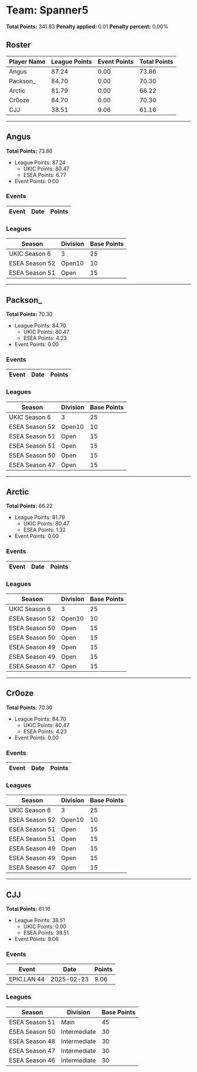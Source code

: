 # Team: Spanner5

**Total Points:** 341.83
**Penalty applied:** 0.01
**Penalty percent:** 0.00%

## Roster
| Player Name | League Points | Event Points | Total Points |
|-------------|--------------|--------------|-------------|
| Angus | 87.24 | 0.00 | 73.86 |
| Packson_ | 84.70 | 0.00 | 70.30 |
| Arctic | 81.79 | 0.00 | 66.22 |
| Cr0oze | 84.70 | 0.00 | 70.30 |
| CJJ | 38.51 | 9.06 | 61.16 |

---

## Angus

**Total Points:** 73.86

- League Points: 87.24
  - UKIC Points: 80.47
  - ESEA Points: 6.77
- Event Points: 0.00

### Events
| Event | Date | Points |
|-------|------|--------|
### Leagues
| Season | Division | Base Points |
|--------|----------|-------------|
| UKIC Season 6 | 3 | 25 |
| ESEA Season 52 | Open10 | 10 |
| ESEA Season 51 | Open | 15 |
---

## Packson_

**Total Points:** 70.30

- League Points: 84.70
  - UKIC Points: 80.47
  - ESEA Points: 4.23
- Event Points: 0.00

### Events
| Event | Date | Points |
|-------|------|--------|
### Leagues
| Season | Division | Base Points |
|--------|----------|-------------|
| UKIC Season 6 | 3 | 25 |
| ESEA Season 52 | Open10 | 10 |
| ESEA Season 51 | Open | 15 |
| ESEA Season 51 | Open | 15 |
| ESEA Season 50 | Open | 15 |
| ESEA Season 47 | Open | 15 |
---

## Arctic

**Total Points:** 66.22

- League Points: 81.79
  - UKIC Points: 80.47
  - ESEA Points: 1.32
- Event Points: 0.00

### Events
| Event | Date | Points |
|-------|------|--------|
### Leagues
| Season | Division | Base Points |
|--------|----------|-------------|
| UKIC Season 6 | 3 | 25 |
| ESEA Season 52 | Open10 | 10 |
| ESEA Season 50 | Open | 15 |
| ESEA Season 50 | Open | 15 |
| ESEA Season 49 | Open | 15 |
| ESEA Season 49 | Open | 15 |
| ESEA Season 47 | Open | 15 |
---

## Cr0oze

**Total Points:** 70.30

- League Points: 84.70
  - UKIC Points: 80.47
  - ESEA Points: 4.23
- Event Points: 0.00

### Events
| Event | Date | Points |
|-------|------|--------|
### Leagues
| Season | Division | Base Points |
|--------|----------|-------------|
| UKIC Season 6 | 3 | 25 |
| ESEA Season 52 | Open10 | 10 |
| ESEA Season 51 | Open | 15 |
| ESEA Season 51 | Open | 15 |
| ESEA Season 49 | Open | 15 |
| ESEA Season 49 | Open | 15 |
| ESEA Season 47 | Open | 15 |
---

## CJJ

**Total Points:** 61.16

- League Points: 38.51
  - UKIC Points: 0.00
  - ESEA Points: 38.51
- Event Points: 9.06

### Events
| Event | Date | Points |
|-------|------|--------|
| EPIC.LAN 44 | 2025-02-23 | 9.06 |
### Leagues
| Season | Division | Base Points |
|--------|----------|-------------|
| ESEA Season 51 | Main | 45 |
| ESEA Season 50 | Intermediate | 30 |
| ESEA Season 48 | Intermediate | 30 |
| ESEA Season 47 | Intermediate | 30 |
| ESEA Season 46 | Intermediate | 30 |